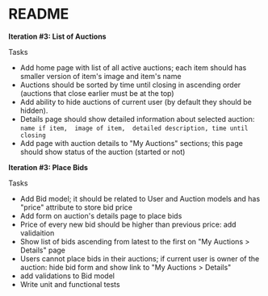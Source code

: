# README

**Iteration #3: List of Auctions** 

Tasks

* Add home page with list of all active auctions; each item should has smaller version of item's image and item's name
* Auctions should be sorted by time until closing in ascending order (auctions that close earlier must be at the
top)
* Add ability to hide auctions of current user (by default they should be hidden). 
* Details page should show detailed information about selected auction:
`name if item, 
image of item,  detailed description, time until closing`
* Add page with auction details to "My Auctions" sections; this page should show status of the auction (started or not)

**Iteration #3: Place Bids** 

Tasks

* Add Bid model; it should be related to User and Auction models and has "price" attribute to store bid price 
* Add form on auction's details page to place bids
* Price of every new bid should be higher than previous price: add validaition
* Show list of bids ascending from latest to the first on "My Auctions > Details" page
* Users cannot place bids in their auctions; if current user is owner of the auction: hide bid form and show link to "My Auctions > Details"
* add validations to Bid model
* Write unit and functional tests
